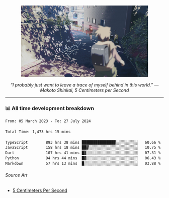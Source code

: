<p align="center"><img src="asset/header.jpg" width="80%"/></p>
<p align="center"><i>“I probably just want to leave a trace of myself behind in this world.” ― Makoto Shinkai, 5 Centimeters per Second</i></p>

---
<!--
<details>
  <summary>📃 My Resume</summary>

### Education

- 📖 **Computer Science**\
📆 10/2021 - present\
📍 **Thang Long University** - Hoang Mai, Hanoi, Vietnam

### Experience

<img align="right" src="https://img.shields.io/badge/Figma-F24E1E?style=flat&logo=figma&logoColor=white"/>
<img align="right" src="https://img.shields.io/badge/node.js-6DA55F?style=flat&logo=node.js&logoColor=white"/>
<img align="right" src="https://img.shields.io/badge/Next.js-black?style=flat&logo=next.js&logoColor=white"/>
<img align="right" src="https://img.shields.io/badge/TypeScript-007ACC?style=flat&logo=typescript&logoColor=white"/>


- 👨‍💻 **Frontend Web Intern**\
📆 07/2023 - present\
📍 **MQ ICT Solutions** - Hoang Mai, Hanoi, Vietnam
</details> 
-->

### 📊 All time development breakdown

<!--START_SECTION:waka-->

```txt
From: 05 March 2023 - To: 27 July 2024

Total Time: 1,473 hrs 15 mins

TypeScript        893 hrs 38 mins ███████████████░░░░░░░░░░   60.66 %
JavaScript        158 hrs 18 mins ██▓░░░░░░░░░░░░░░░░░░░░░░   10.75 %
Dart              107 hrs 41 mins █▓░░░░░░░░░░░░░░░░░░░░░░░   07.31 %
Python            94 hrs 44 mins  █▓░░░░░░░░░░░░░░░░░░░░░░░   06.43 %
Markdown          57 hrs 13 mins  █░░░░░░░░░░░░░░░░░░░░░░░░   03.88 %
```

<!--END_SECTION:waka-->

###### Source Art

-  [5 Centimeters Per Second](https://wallhaven.cc/w/nrowq1)

